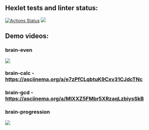 ## Hexlet tests and linter status:
[![Actions Status](https://github.com/vladivis/frontend-project-44/workflows/hexlet-check/badge.svg)](https://github.com/vladivis/frontend-project-44/actions)
<a href="https://codeclimate.com/github/vladivis/frontend-project-44/maintainability"><img src="https://api.codeclimate.com/v1/badges/847987ed8cd8537d0948/maintainability" /></a>

## Demo videos:
### brain-even
<a href="https://asciinema.org/a/kVyoDnDIevn9tiL6Kanc53LA8" target="_blank"><img src="https://asciinema.org/a/kVyoDnDIevn9tiL6Kanc53LA8.svg" /></a>

### brain-calc - https://asciinema.org/a/e7zPfCLqbtuK9Cxv31CJdcTNc

### brain-gcd - https://asciinema.org/a/MlXXZ5FMbr5XRzaqLzbiysSkB

### brain-progression
<a href="https://asciinema.org/a/FJsPWUVY20FVN29E7smRUSazo" target="_blank"><img src="https://asciinema.org/a/FJsPWUVY20FVN29E7smRUSazo.svg" /></a>
